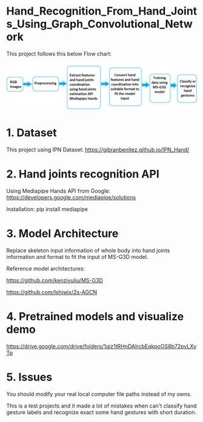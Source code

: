 # Hand_Recognition_From_Hand_Joints_Using_Graph_Convolutional_Network

This project follows this below Flow chart:

<img src="/img/flow chart.png" alt="Flow Chart" title="Flow Chart">

# **1. Dataset**

This project using IPN Dataset: https://gibranbenitez.github.io/IPN_Hand/

# **2. Hand joints recognition API**

Using Mediapipe Hands API from Google: https://developers.google.com/mediapipe/solutions

Installation: pip install mediapipe

# **3. Model Architecture**

Replace skeleton input information of whole body into hand joints information and format to fit the input of MS-G3D model.

Reference model architectures:

https://github.com/kenziyuliu/MS-G3D

https://github.com/lshiwjx/2s-AGCN

# **4. Pretrained models and visualize demo**

https://drive.google.com/drive/folders/1qjz1tRHnDAIrcbEqkpoOS8b72pvLXyTp

# **5. Issues**

You should modify your real local computer file paths instead of my owns.

This is a test projects and it made a lot of mistakes when can't classify hand gesture labels and recognize exact some hand gestures with short duration.

